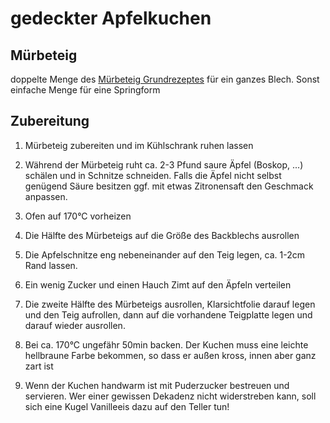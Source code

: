 # gedeckter Apfelkuchen

## Mürbeteig

doppelte Menge des [Mürbeteig Grundrezeptes](./Muerbeteig.md) für ein ganzes Blech. Sonst einfache Menge für eine Springform

## Zubereitung

1. Mürbeteig zubereiten und im Kühlschrank ruhen lassen

3. Während der Mürbeteig ruht ca. 2-3 Pfund saure Äpfel (Boskop, ...) schälen und in Schnitze schneiden. Falls die Äpfel nicht selbst genügend Säure besitzen ggf. mit etwas Zitronensaft den Geschmack anpassen.

2. Ofen auf 170°C vorheizen

4. Die Hälfte des Mürbeteigs auf die Größe des Backblechs ausrollen

5. Die Apfelschnitze eng nebeneinander auf den Teig legen, ca. 1-2cm Rand lassen.

6. Ein wenig Zucker und einen Hauch Zimt auf den Äpfeln verteilen

5. Die zweite Hälfte des Mürbeteigs ausrollen, Klarsichtfolie darauf legen und den Teig aufrollen, dann auf die vorhandene Teigplatte legen und darauf wieder ausrollen. 

5. Bei ca. 170°C ungefähr 50min backen. Der Kuchen muss eine leichte hellbraune Farbe bekommen, so dass er außen kross, innen aber ganz zart ist

6. Wenn der Kuchen handwarm ist mit Puderzucker bestreuen und servieren. Wer einer gewissen Dekadenz nicht widerstreben kann, soll sich eine Kugel Vanilleeis dazu auf den Teller tun!

